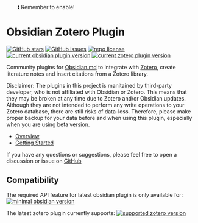 <div style="margin-top: -40px;">&nbsp;&nbsp;&nbsp;&nbsp;&nbsp;&nbsp;&nbsp;⏫ Remember to enable! <!-- Meant for Obsidian community plugin list view. --></div>

# Obsidian Zotero Plugin

[![GitHub stars](https://custom-icon-badges.demolab.com/github/stars/aidenlx/obsidian-zotero?logo=star)](https://github.com/aidenlx/obsidian-zotero/stargazers "GitHub stars") [![GitHub issues](https://custom-icon-badges.demolab.com/github/issues-raw/aidenlx/obsidian-zotero?logo=issue)](https://github.com/aidenlx/obsidian-zotero/issues "GitHub issues") [![repo license](https://custom-icon-badges.demolab.com/github/license/aidenlx/obsidian-zotero?logo=law&logoColor=white)](https://github.com/aidenlx/obsidian-zotero/blob/main/LICENSE "repo license") [![current obsidian plugin version](https://custom-icon-badges.demolab.com/badge/dynamic/json?color=8b6cef&label=obsidian%20plugin&query=version&url=https%3A%2F%2Fraw.githubusercontent.com%2Faidenlx%2Fobsidian-zotero%2Fmaster%2Fapp%2Fobsidian%2Fmanifest.json&logo=obsidian-full)](https://obzt.aidenlx.top/getting-started/install/obsidian "open obsidian plugin page") [![current zotero plugin version](https://custom-icon-badges.demolab.com/badge/dynamic/json?color=bc3a3c&label=zotero%20plugin&query=version&url=https%3A%2F%2Fraw.githubusercontent.com%2Faidenlx%2Fobsidian-zotero%2Fmaster%2Fapp%2Fzotero%2Fpackage.json&logo=zotero-32)](https://obzt.aidenlx.top/getting-started/install/zotero "open zotero plugin page")

Community plugins for [Obsidian.md](https://obsidian.md) to integrate with [Zotero](https://www.zotero.org), create literature notes and insert citations from a Zotero library.

Disclaimer: The plugins in this project is manitained by third-party developer, who is not affiliated with Obsidian or Zotero. This means that they may be broken at any time due to Zotero and/or Obsidian updates. Although they are not intended to perform any write operations to your Zotero database, there are still risks of data-loss. Therefore, please make proper backup for your data before and when using this plugin, especially when you are using beta version.

- [Overview](https://obzt.aidenlx.top/overview)
- [Getting Started](https://obzt.aidenlx.top/getting-started)

<!-- [![open in obsidian](https://custom-icon-badges.demolab.com/badge/-Open%20In%20Obsidian-d4d4d4?style=for-the-badge&logo=obsidian-full)](https://obsidian.md/plugins?id=obsidian-zotero-plugin "open in obsidian") -->

If you have any questions or suggestions, please feel free to open a discussion or issue on [GitHub](https://github.com/aidenlx/obsidian-zotero)

## Compatibility

The required API feature for latest obsidian plugin is only available for:
[![minimal obsidian version](https://custom-icon-badges.demolab.com/badge/dynamic/json?color=8b6cef&label=obsidian&prefix=^&query=minAppVersion&url=https%3A%2F%2Fraw.githubusercontent.com%2Faidenlx%2Fobsidian-zotero%2Fmaster%2Fapp%2Fobsidian%2Fmanifest.json&logo=obsidian-full)](https://obsidian.md "minimal obsidian version")

The latest zotero plugin currently supports:
[![supported zotero version](https://custom-icon-badges.demolab.com/badge/zotero-6-bc3a3c?logo=zotero-32)](https://www.zotero.org/download/ "supported zotero version")
